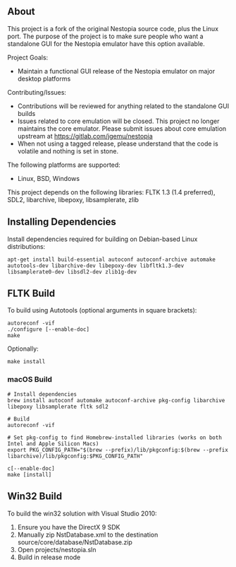 ## About
This project is a fork of the original Nestopia source code, plus the 
Linux port. The purpose of the project is to make sure people who want
a standalone GUI for the Nestopia emulator have this option available.

Project Goals:
* Maintain a functional GUI release of the Nestopia emulator on major desktop platforms

Contributing/Issues:
* Contributions will be reviewed for anything related to the standalone GUI builds
* Issues related to core emulation will be closed. This project no longer maintains the core emulator. Please submit issues about core emulation upstream at https://gitlab.com/jgemu/nestopia
* When not using a tagged release, please understand that the code is volatile and nothing is set in stone.

The following platforms are supported:
* Linux, BSD, Windows

This project depends on the following libraries:
FLTK 1.3 (1.4 preferred), SDL2, libarchive, libepoxy, libsamplerate, zlib

## Installing Dependencies
Install dependencies required for building on Debian-based Linux distributions:
```
apt-get install build-essential autoconf autoconf-archive automake autotools-dev libarchive-dev libepoxy-dev libfltk1.3-dev libsamplerate0-dev libsdl2-dev zlib1g-dev
```

## FLTK Build
To build using Autotools (optional arguments in square brackets):
```
autoreconf -vif
./configure [--enable-doc]
make
```
Optionally:
```
make install
```

### macOS Build
```
# Install dependencies
brew install autoconf automake autoconf-archive pkg-config libarchive libepoxy libsamplerate fltk sdl2

# Build
autoreconf -vif

# Set pkg-config to find Homebrew-installed libraries (works on both Intel and Apple Silicon Macs)
export PKG_CONFIG_PATH="$(brew --prefix)/lib/pkgconfig:$(brew --prefix libarchive)/lib/pkgconfig:$PKG_CONFIG_PATH"

c[--enable-doc]
make [install]
```

## Win32 Build
To build the win32 solution with Visual Studio 2010:
1. Ensure you have the DirectX 9 SDK
2. Manually zip NstDatabase.xml to the destination source/core/database/NstDatabase.zip
3. Open projects/nestopia.sln
4. Build in release mode
